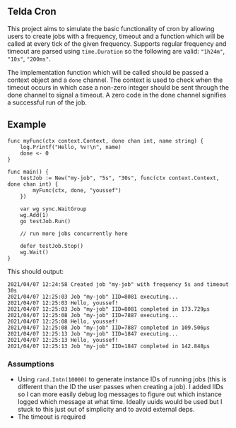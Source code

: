 ## Telda Cron


This project aims to simulate the basic functionality of cron by allowing users to create jobs with a frequency, timeout and a function which will be called at every tick of the given frequency. Supports regular frequency and timeout are parsed using `time.Duration` so the following are valid: `"1h24m"`, `"10s"`, `"200ms"`.

The implementation function which will be called should be passed a context object and a `done` channel. The context is used to check when the timeout occurs in which case a non-zero integer should be sent through the done channel to signal a timeout. A zero code in the done channel signifies a successful run of the job.

## Example
```
func myFunc(ctx context.Context, done chan int, name string) {
	log.Printf("Hello, %v!\n", name)
	done <- 0
}

func main() {
	testJob := New("my-job", "5s", "30s", func(ctx context.Context, done chan int) {
		myFunc(ctx, done, "youssef")
	})

	var wg sync.WaitGroup
	wg.Add(1)
	go testJob.Run()
    
    // run more jobs concurrently here

    defer testJob.Stop()
	wg.Wait()
}
```

This should output:
```
2021/04/07 12:24:58 Created job "my-job" with frequency 5s and timeout 30s
2021/04/07 12:25:03 Job "my-job" IID=8081 executing...
2021/04/07 12:25:03 Hello, youssef!
2021/04/07 12:25:03 Job "my-job" IID=8081 completed in 173.729µs
2021/04/07 12:25:08 Job "my-job" IID=7887 executing...
2021/04/07 12:25:08 Hello, youssef!
2021/04/07 12:25:08 Job "my-job" IID=7887 completed in 109.506µs
2021/04/07 12:25:13 Job "my-job" IID=1847 executing...
2021/04/07 12:25:13 Hello, youssef!
2021/04/07 12:25:13 Job "my-job" IID=1847 completed in 142.848µs
```
### Assumptions
- Using `rand.Intn(10000)` to generate instance IDs of running jobs (this is different than the ID the user passes when creating a job). I added IIDs so I can more easily debug log messages to figure out which instance logged which message at what time. Ideally uuids would be used but I stuck to this just out of simplicity and to avoid external deps.
- The timeout is required